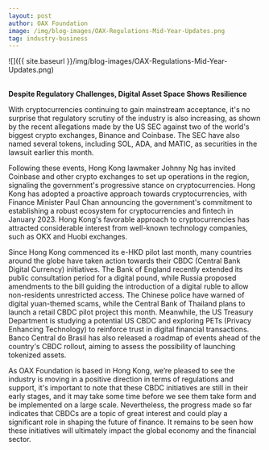 ```yaml
---
layout: post
author: OAX Foundation
image: /img/blog-images/OAX-Regulations-Mid-Year-Updates.png
tag: industry-business
---
```


![]({{ site.baseurl }}/img/blog-images/OAX-Regulations-Mid-Year-Updates.png)

<br><b>Despite Regulatory Challenges, Digital Asset Space Shows Resilience</b>

With cryptocurrencies continuing to gain mainstream acceptance, it's no surprise that regulatory scrutiny of the industry is also increasing, as shown by the recent allegations made by the US SEC against two of the world's biggest crypto exchanges, Binance and Coinbase. The SEC have also named several tokens, including SOL, ADA, and MATIC, as securities in the lawsuit earlier this month.

Following these events, Hong Kong lawmaker Johnny Ng has invited Coinbase and other crypto exchanges to set up operations in the region, signaling the government's progressive stance on cryptocurrencies. Hong Kong has adopted a proactive approach towards cryptocurrencies, with Finance Minister Paul Chan announcing the government's commitment to establishing a robust ecosystem for cryptocurrencies and fintech in January 2023. Hong Kong's favorable approach to cryptocurrencies has attracted considerable interest from well-known technology companies, such as OKX and Huobi exchanges.

Since Hong Kong commenced its e-HKD pilot last month, many countries around the globe have taken action towards their CBDC (Central Bank Digital Currency) initiatives. The Bank of England recently extended its public consultation period for a digital pound, while Russia proposed amendments to the bill guiding the introduction of a digital ruble to allow non-residents unrestricted access. The Chinese police have warned of digital yuan-themed scams, while the Central Bank of Thailand plans to launch a retail CBDC pilot project this month. Meanwhile, the US Treasury Department is studying a potential US CBDC and exploring PETs (Privacy Enhancing Technology) to reinforce trust in digital financial transactions. Banco Central do Brasil has also released a roadmap of events ahead of the country's CBDC rollout, aiming to assess the possibility of launching tokenized assets.

As OAX Foundation is based in Hong Kong, we’re pleased to see the industry is moving in a positive direction in terms of regulations and support, it's important to note that these CBDC initiatives are still in their early stages, and it may take some time before we see them take form and be implemented on a large scale. Nevertheless, the progress made so far indicates that CBDCs are a topic of great interest and could play a significant role in shaping the future of finance. It remains to be seen how these initiatives will ultimately impact the global economy and the financial sector.







